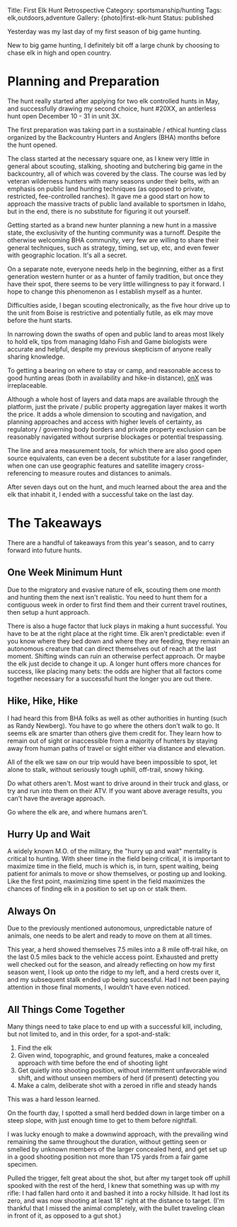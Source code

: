 Title: First Elk Hunt Retrospective
Category: sportsmanship/hunting
Tags: elk,outdoors,adventure
Gallery: {photo}first-elk-hunt
Status: published

Yesterday was my last day of my first season of big game hunting. 

New to big game hunting, I definitely bit off a large chunk by choosing to chase elk in high and open country.

# Planning and Preparation

The hunt really started after applying for two elk controlled hunts in May, and successfully drawing my second choice, hunt #20XX, an antlerless hunt open December 10 - 31 in unit 3X. 

The first preparation was taking part in a sustainable / ethical hunting class organized by the Backcountry Hunters and Anglers (BHA) months before the hunt opened.

The class started at the necessary square one, as I knew very little in general about scouting, stalking, shooting and butchering big game in the backcountry, all of which was covered by the class. The course was led by veteran wilderness hunters with many seasons under their belts, with an emphasis on public land hunting techniques (as opposed to private, restricted, fee-controlled ranches). It gave me a good start on how to approach the massive tracts of public land available to sportsmen in Idaho, but in the end, there is no substitute for figuring it out yourself.
  
Getting started as a brand new hunter planning a new hunt in a massive state, the exclusivity of the hunting community was a turnoff. Despite the otherwise welcoming BHA community, very few are willing to share their general techniques, such as strategy, timing, set up, etc, and even fewer with geographic location. It's all a secret. 

On a separate note, everyone needs help in the beginning, either as a first generation western hunter or as a hunter of family tradition, but once they have their spot, there seems to be very little willingness to pay it forward. I hope to change this phenomenon as I establish myself as a hunter. 

Difficulties aside, I began scouting electronically, as the five hour drive up to the unit from Boise is restrictive and potentially futile, as elk may move before the hunt starts. 

In narrowing down the swaths of open and public land to areas most likely to hold elk, tips from managing Idaho Fish and Game biologists were accurate and helpful, despite my previous skepticism of anyone really sharing knowledge.

To getting a bearing on where to stay or camp, and reasonable access to good hunting areas (both in availability and hike-in distance), [onX](https://onxmaps.com) was irreplaceable.

Although a whole host of layers and data maps are available through the platform, just the private / public property aggregation layer makes it worth the price. It adds a whole dimension to scouting and navigation, and planning approaches and access with higher levels of certainty, as regulatory / governing body borders and private property exclusion can be reasonably navigated without surprise blockages or potential trespassing. 

The line and area measurement tools, for which there are also good open source equivalents, can even be a decent substitute for a laser rangefinder, when one can use geographic features and satellite imagery cross-referencing to measure routes and distances to animals. 

After seven days out on the hunt, and much learned about the area and the elk that inhabit it, I ended with a successful take on the last day.

# The Takeaways

There are a handful of takeaways from this year's season, and to carry forward into future hunts.

## One Week Minimum Hunt

Due to the migratory and evasive nature of elk, scouting them one month and hunting them the next isn't realistic. You need to hunt them for a contiguous week in order to first find them and their current travel routines, then setup a hunt approach. 

There is also a huge factor that luck plays in making a hunt successful. You have to be at the right place at the right time. Elk aren't predictable: even if you know where they bed down and where they are feeding, they remain an autonomous creature that can direct themselves out of reach at the last moment. Shifting winds can ruin an otherwise perfect approach. Or maybe the elk just decide to change it up. A longer hunt offers more chances for success, like placing many bets: the odds are higher that all factors come together necessary for a successful hunt the longer you are out there. 

## Hike, Hike, Hike
 
I had heard this from BHA folks as well as other authorities in hunting (such as Randy Newberg). You have to go where the others don't walk to go. It seems elk are smarter than others give them credit for. They learn how to remain out of sight or inaccessible from a majority of hunters by staying away from human paths of travel or sight either via distance and elevation. 

All of the elk we saw on our trip would have been impossible to spot, let alone to stalk, without seriously tough uphill, off-trail, snowy hiking. 

Do what others aren't. Most want to drive around in their truck and glass, or try and run into them on their ATV. If you want above average results, you can't have the average approach.

Go where the elk are, and where humans aren't. 

## Hurry Up and Wait

A widely known M.O. of the military, the "hurry up and wait" mentality is critical to hunting. With sheer time in the field being critical, it is important to maximize time in the field, much is which is, in turn, spent waiting, being patient for animals to move or show themselves, or posting up and looking. Like the first point, maximizing time spent in the field maximizes the chances of finding elk in a position to set up on or stalk them.

## Always On

Due to the previously mentioned autonomous, unpredictable nature of animals, one needs to be alert and ready to move on them at all times. 

This year, a herd showed themselves 7.5 miles into a 8 mile off-trail hike, on the last 0.5 miles back to the vehicle access point. Exhausted and pretty well checked out for the season, and already reflecting on how my first season went, I look up onto the ridge to my left, and a herd crests over it, and my subsequent stalk ended up being successful. Had I not been paying attention in those final moments, I wouldn't have even noticed. 

## All Things Come Together

Many things need to take place to end up with a successful kill, including, but not limited to, and in this order, for a spot-and-stalk:

1. Find the elk
2. Given wind, topographic, and ground features, make a concealed approach with time before the end of shooting light
3. Get quietly into shooting position, without intermittent unfavorable wind shift, and without unseen members of herd (if present) detecting you
4. Make a calm, deliberate shot with a zeroed in rifle and steady hands

This was a hard lesson learned. 

On the fourth day, I spotted a small herd bedded down in large timber on a steep slope, with just enough time to get to them before nightfall. 

I was lucky enough to make a downwind approach, with the prevailing wind remaining the same throughout the duration, without getting seen or smelled by unknown members of the larger concealed herd, and get set up in a good shooting position not more than 175 yards from a fair game specimen. 

Pulled the trigger, felt great about the shot, but after my target took off uphill spooked with the rest of the herd, I knew that something was up with my rifle: I had fallen hard onto it and bashed it into a rocky hillside. It had lost its zero, and was now shooting at least 18" right at the distance to target. (I'm thankful that I missed the animal completely, with the bullet traveling clean in front of it, as opposed to a gut shot.)













